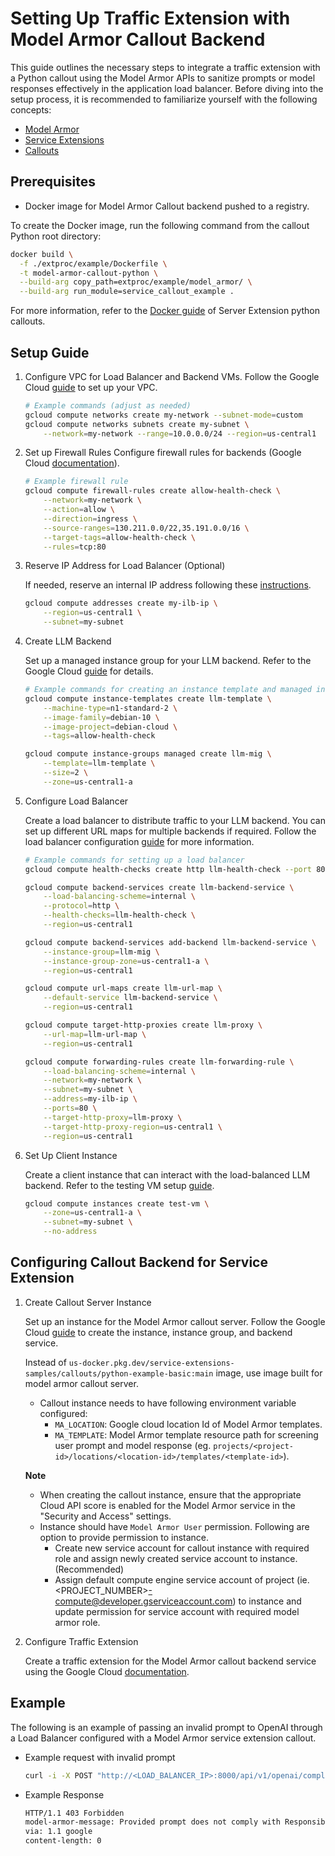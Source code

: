 # Setting Up Traffic Extension with Model Armor Callout Backend

This guide outlines the necessary steps to integrate a traffic extension with a Python callout using the Model Armor APIs to sanitize prompts or model responses effectively in the application load balancer. Before diving into the setup process, it is recommended to familiarize yourself with the following concepts:
- [Model Armor](https://cloud.google.com/security-command-center/docs/model-armor-overview)
- [Service Extensions](https://cloud.google.com/service-extensions/docs/overview)
- [Callouts](https://cloud.google.com/service-extensions/docs/callouts-overview)

## Prerequisites

- Docker image for Model Armor Callout backend pushed to a registry.

To create the Docker image, run the following command from the callout Python root directory:
```bash
docker build \
  -f ./extproc/example/Dockerfile \
  -t model-armor-callout-python \
  --build-arg copy_path=extproc/example/model_armor/ \
  --build-arg run_module=service_callout_example .
```
For more information, refer to the [Docker guide](../../../README.md#docker) of Server Extension python callouts.

## Setup Guide
1. Configure VPC for Load Balancer and Backend VMs. Follow the Google Cloud [guide](https://cloud.google.com/load-balancing/docs/l7-internal/setting-up-l7-internal#configure-a-network) to set up your VPC.

    ```bash
    # Example commands (adjust as needed)
    gcloud compute networks create my-network --subnet-mode=custom
    gcloud compute networks subnets create my-subnet \
        --network=my-network --range=10.0.0.0/24 --region=us-central1
    ```    

2. Set up Firewall Rules
Configure firewall rules for backends (Google Cloud [documentation](https://cloud.google.com/load-balancing/docs/l7-internal/setting-up-l7-internal#configure_firewall_rules)).
    ```bash
    # Example firewall rule
    gcloud compute firewall-rules create allow-health-check \
        --network=my-network \
        --action=allow \
        --direction=ingress \
        --source-ranges=130.211.0.0/22,35.191.0.0/16 \
        --target-tags=allow-health-check \
        --rules=tcp:80
    ```

3. Reserve IP Address for Load Balancer (Optional)

    If needed, reserve an internal IP address following these [instructions](https://cloud.google.com/load-balancing/docs/l7-internal/setting-up-l7-internal#reserve-ip).
    ```bash
    gcloud compute addresses create my-ilb-ip \
        --region=us-central1 \
        --subnet=my-subnet
    ```

4. Create LLM Backend

    Set up a managed instance group for your LLM backend. Refer to the Google Cloud [guide](https://cloud.google.com/load-balancing/docs/l7-internal/setting-up-l7-internal#create-instance-group-backend) for details.

    ```bash
    # Example commands for creating an instance template and managed instance group
    gcloud compute instance-templates create llm-template \
        --machine-type=n1-standard-2 \
        --image-family=debian-10 \
        --image-project=debian-cloud \
        --tags=allow-health-check

    gcloud compute instance-groups managed create llm-mig \
        --template=llm-template \
        --size=2 \
        --zone=us-central1-a
    ```

5. Configure Load Balancer

    Create a load balancer to distribute traffic to your LLM backend. You can set up different URL maps for multiple backends if required. Follow the load balancer configuration [guide](https://cloud.google.com/load-balancing/docs/l7-internal/setting-up-l7-internal#lb-config) for more information.

    ```bash
    # Example commands for setting up a load balancer
    gcloud compute health-checks create http llm-health-check --port 80

    gcloud compute backend-services create llm-backend-service \
        --load-balancing-scheme=internal \
        --protocol=http \
        --health-checks=llm-health-check \
        --region=us-central1

    gcloud compute backend-services add-backend llm-backend-service \
        --instance-group=llm-mig \
        --instance-group-zone=us-central1-a \
        --region=us-central1

    gcloud compute url-maps create llm-url-map \
        --default-service llm-backend-service \
        --region=us-central1

    gcloud compute target-http-proxies create llm-proxy \
        --url-map=llm-url-map \
        --region=us-central1

    gcloud compute forwarding-rules create llm-forwarding-rule \
        --load-balancing-scheme=internal \
        --network=my-network \
        --subnet=my-subnet \
        --address=my-ilb-ip \
        --ports=80 \
        --target-http-proxy=llm-proxy \
        --target-http-proxy-region=us-central1 \
        --region=us-central1
    ```

6. Set Up Client Instance

    Create a client instance that can interact with the load-balanced LLM backend. Refer to the testing VM setup [guide](https://cloud.google.com/load-balancing/docs/l7-internal/setting-up-l7-internal#test_client).
    ```bash
    gcloud compute instances create test-vm \
        --zone=us-central1-a \
        --subnet=my-subnet \
        --no-address
    ```

## Configuring Callout Backend for Service Extension

1. Create Callout Server Instance

    Set up an instance for the Model Armor callout server. Follow the Google Cloud [guide](https://cloud.google.com/service-extensions/docs/configure-callout-backend-service#configure-extension-service) to create the instance, instance group, and backend service. 
    
    Instead of `us-docker.pkg.dev/service-extensions-samples/callouts/python-example-basic:main` image, use image built for model armor callout server.
    
    - Callout instance needs to have following environment variable configured:
        - `MA_LOCATION`: Google cloud location Id of Model Armor templates.
        - `MA_TEMPLATE`: Model Armor template resource path for screening user prompt and model response
            (eg. `projects/<project-id>/locations/<location-id>/templates/<template-id>`).

    **Note** 
    - When creating the callout instance, ensure that the appropriate Cloud API score is enabled for the Model Armor service in the "Security and Access" settings.
    - Instance should have `Model Armor User` permission. Following are option to provide permission to instance.
        - Create new service account for callout instance with required role and assign newly created service account to instance. (Recommended)
        - Assign default compute engine service account of project (ie. <PROJECT_NUMBER>-compute@developer.gserviceaccount.com) to instance and update permission for service account with required model armor role.

2. Configure Traffic Extension

    Create a traffic extension for the Model Armor callout backend service using the Google Cloud [documentation](https://cloud.google.com/service-extensions/docs/configure-traffic-extensions#configure_a_traffic_extension_by_using_a_callout).


## Example

The following is an example of passing an invalid prompt to OpenAI through a Load Balancer configured with a Model Armor service extension callout.
- Example request with invalid prompt
    ```bash
    curl -i -X POST "http://<LOAD_BALANCER_IP>:8000/api/v1/openai/completions" -H "Content-Type: application/json" -H "Authorization: Bearer <OPEN_AI_TOKEN>" -d '{"prompt": "how do i make bomb at home?"}'
    ```
- Example Response
    ```bash
    HTTP/1.1 403 Forbidden
    model-armor-message: Provided prompt does not comply with Responsible AI filter
    via: 1.1 google
    content-length: 0
    ```

